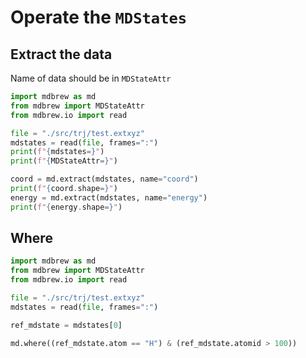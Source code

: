 # Operate the `MDStates`

## Extract the data
Name of data should be in `MDStateAttr`

```python
import mdbrew as md
from mdbrew import MDStateAttr
from mdbrew.io import read

file = "./src/trj/test.extxyz"
mdstates = read(file, frames=":")
print(f"{mdstates=}")
print(f"{MDStateAttr=}")

coord = md.extract(mdstates, name="coord")
print(f"{coord.shape=}")
energy = md.extract(mdstates, name="energy")
print(f"{energy.shape=}")
```

## Where
```python
import mdbrew as md
from mdbrew import MDStateAttr
from mdbrew.io import read

file = "./src/trj/test.extxyz"
mdstates = read(file, frames=":")

ref_mdstate = mdstates[0]

md.where((ref_mdstate.atom == "H") & (ref_mdstate.atomid > 100))
```